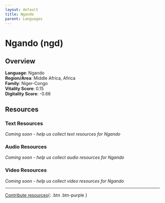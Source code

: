 ```yaml
---
layout: default
title: Ngando
parent: Languages
---
```


# Ngando (ngd)

## Overview

**Language**: Ngando  
**Region/Area**: Middle Africa, Africa  
**Family**: Niger-Congo  
**Vitality Score**: 0.15  
**Digitality Score**: -0.66  

## Resources

### Text Resources
*Coming soon - help us collect text resources for Ngando*

### Audio Resources
*Coming soon - help us collect audio resources for Ngando*

### Video Resources
*Coming soon - help us collect video resources for Ngando*

---

[Contribute resources](https://fairtrain.github.io/){: .btn .btn-purple }

